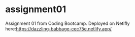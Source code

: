 # assignment01

Assignment 01 from Coding Bootcamp. 
Deployed on Netifly here:https://dazzling-babbage-cec75e.netlify.app/
